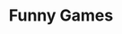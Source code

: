 ---
title: "Funny Games"

year: 1997

director: "Michael Haneke"

summary: "Two friendly neighbour asks to borrow some eggs..."

comment: "I hate this film. Not because it's bad, it's undeniably great, but it's is painful to watch. There is a lot to be thought about here, as the forth wall. How complicit are you? Why are you watching? And if you don't want to watch, the director made a remake in 2007 in U.S.A."

image: "https://media.giphy.com/media/qLmjdvjxqA5OM/giphy.gif"

imdb: "https://www.imdb.com/title/tt0119167/"

quotes:
---